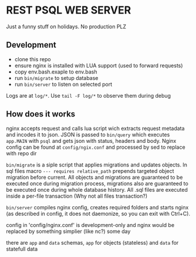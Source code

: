 # REST PSQL WEB SERVER

Just a funny stuff on holidays. No production PLZ

## Development

- clone this repo
- ensure nginx is installed with LUA support (used to forward requests)
- copy env.bash.exaple to env.bash
- run `bin/migrate` to setup database
- run `bin/server` to listen on selected port

Logs are at `log/*`. Use `tail -F log/*` to observe them during debug

## How does it works

nginx accepts request and calls lua script wich extracts request metadata
and incodes it to json. JSON is passed to `bin/query` which executes `app.MAIN`
with `psql` and gets json with status, headers and body.
Nginx config can be found at `config/ngix.conf` and processed by sed to
replace <ROOT> with repo dir

`bin/migrate` is a siple script that applies migrations and updates objects.
In sql files macro `--- requires relative_path` prepends targeted object
migration before current. All objects and migrations are guaranteed to
be executed once during migration process, migrations also are guaranteed
to be executed once during whole database history. All .sql files are executed
inside a per-file transaction (Why not all files transaction?)

`bin/server` compiles nginx config, creates required folders and starts nginx
(as described in config, it does not daemonize, so you can exit with Ctrl+C).

config in 'config/nginx.conf' is development-only and nginx would be replaced
by something simplier (like nc?) some day

there are `app` and `data` schemas, `app` for objects (stateless)
and `data` for statefull data
